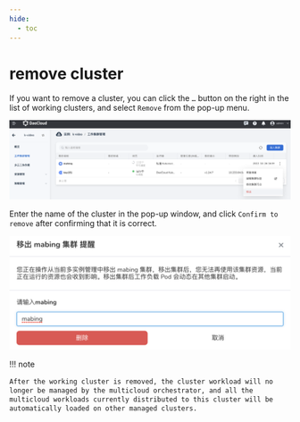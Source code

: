```yaml
---
hide:
  - toc
---
```


# remove cluster

If you want to remove a cluster, you can click the `…` button on the right in the list of working clusters, and select `Remove` from the pop-up menu.

![removal](../images/removecl01.png)

Enter the name of the cluster in the pop-up window, and click `Confirm to remove` after confirming that it is correct.

![removal](../images/removecl02.png)

!!! note

    After the working cluster is removed, the cluster workload will no longer be managed by the multicloud orchestrator, and all the multicloud workloads currently distributed to this cluster will be automatically loaded on other managed clusters.